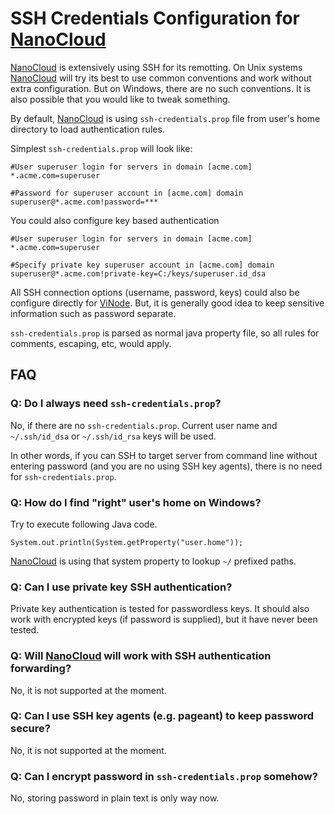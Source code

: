 SSH Credentials Configuration for [NanoCloud][nc]
====

[NanoCloud][nc] is extensively using SSH for its remotting. On Unix systems [NanoCloud][nc] will try its best to use common 
conventions and work without extra configuration.
But on Windows, there are no such conventions. It is also possible that you would like to tweak something.

By default, [NanoCloud][nc] is using `ssh-credentials.prop` file from user's home directory to load authentication rules.

Simplest `ssh-credentials.prop` will look like:


    #User superuser login for servers in domain [acme.com]
    *.acme.com=superuser

    #Password for superuser account in [acme.com] domain
    superuser@*.acme.com!password=***


You could also configure key based authentication

    #User superuser login for servers in domain [acme.com]
    *.acme.com=superuser

    #Specify private key superuser account in [acme.com] domain
    superuser@*.acme.com!private-key=C:/keys/superuser.id_dsa


All SSH connection options (username, password, keys) could also be configure directly for [ViNode][vinode]. 
But, it is generally good idea to keep sensitive information such as password separate.

`ssh-credentials.prop` is parsed as normal java property file, so all rules for comments, escaping, etc, would apply.

FAQ
----

### Q: Do I always need `ssh-credentials.prop`?
No, if there are no `ssh-credentials.prop`. Current user name and `~/.ssh/id_dsa` or `~/.ssh/id_rsa` keys will be used.

In other words, if you can SSH to target server from command line without entering password (and you are no using SSH key agents), 
there is no need for `ssh-credentials.prop`.

### Q: How do I find "right" user's home on Windows?
Try to execute following Java code.

    System.out.println(System.getProperty("user.home"));

[NanoCloud][nc] is using that system property to lookup `~/` prefixed paths.

### Q: Can I use private key SSH authentication?
Private key authentication is tested for passwordless keys.
It should also work with encrypted keys (if password is supplied), but it have never been tested.

### Q: Will [NanoCloud][nc] will work with SSH authentication forwarding?
No, it is not supported at the moment.

### Q: Can I use SSH key agents (e.g. pageant) to keep password secure?
No, it is not supported at the moment.

### Q: Can I encrypt password in `ssh-credentials.prop` somehow?
No, storing password in plain text is only way now.

 [nc]: https://github.com/gridkit/nanocloud
 [vinode]: https://github.com/gridkit/nanocloud/blob/vicluster-0.8/vicluster-core/src/main/java/org/gridkit/vicluster/ViNode.java